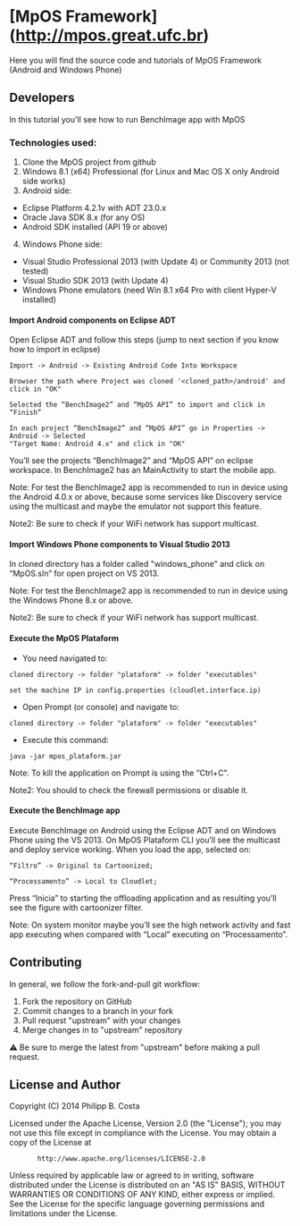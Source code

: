 [MpOS Framework] (http://mpos.great.ufc.br)
====================================================================

Here you will find the source code and tutorials of MpOS Framework (Android and Windows Phone)

## Developers

In this tutorial you'll see how to run BenchImage app with MpOS

### Technologies used:

1. Clone the MpOS project from github
2. Windows 8.1 (x64) Professional (for Linux and Mac OS X only Android side works)
3. Android side:
  * Eclipse Platform 4.2.1v with ADT 23.0.x
  * Oracle Java SDK 8.x (for any OS)
  * Android SDK installed (API 19 or above)
4. Windows Phone side:
  * Visual Studio Professional 2013 (with Update 4) or Community 2013 (not tested)
  * Visual Studio SDK 2013 (with Update 4)
  * Windows Phone emulators (need Win 8.1 x64 Pro with client Hyper-V installed)


#### Import Android components on Eclipse ADT

Open Eclipse ADT and follow this steps (jump to next section if you know how to import in eclipse)

```
Import -> Android -> Existing Android Code Into Workspace
```
```
Browser the path where Project was cloned '<cloned_path>/android' and click in "OK"
```
```
Selected the “BenchImage2” and “MpOS API” to import and click in “Finish”
```
```
In each project “BenchImage2” and “MpOS API” go in Properties -> Android -> Selected 
"Target Name: Android 4.x" and click in "OK"
```

You’ll see the projects “BenchImage2” and “MpOS API” on eclipse workspace. In BenchImage2 has an MainActivity to start the mobile app. 

Note: For test the BenchImage2 app is recommended to run in device using the Android 4.0.x or above, because some services like Discovery service using the multicast and maybe the emulator not support this feature. 

Note2: Be sure to check if your WiFi network has support multicast.


#### Import Windows Phone components to Visual Studio 2013

In cloned directory has a folder called "windows_phone" and click on “MpOS.sln” for open project on VS 2013.

Note: For test the BenchImage2 app is recommended to run in device using the Windows Phone 8.x or above. 

Note2: Be sure to check if your WiFi network has support multicast.


#### Execute the MpOS Plataform

* You need navigated to:

```
cloned directory -> folder "plataform" -> folder "executables"
```
```
set the machine IP in config.properties (cloudlet.interface.ip)
```

* Open Prompt (or console) and navigate to: 

```
cloned directory -> folder "plataform" -> folder "executables"
```

* Execute this command:

```
java -jar mpos_plataform.jar
```

Note: To kill the application on Prompt is using the “Ctrl+C”.

Note2: You should to check the firewall permissions or disable it. 


#### Execute the BenchImage app

Execute BenchImage on Android using the Eclipse ADT and on Windows Phone using the VS 2013. On MpOS Plataform CLI you’ll see the multicast and deploy service working. When you load the app, selected on: 

```
“Filtro” -> Original to Cartoonized;
```
```
“Processamento” -> Local to Cloudlet; 
```

Press “Inicia” to starting the offloading application and as resulting you’ll see the figure with cartoonizer filter.

Note: On system monitor maybe you’ll see the high network activity and fast app executing when compared with “Local” executing on “Processamento”.



Contributing
-------
In general, we follow the fork-and-pull git workflow:

1. Fork the repository on GitHub
2. Commit changes to a branch in your fork
3. Pull request "upstream" with your changes
4. Merge changes in to "upstream" repository

:warning: Be sure to merge the latest from "upstream" before making a pull request.



License and Author
-------
Copyright (C) 2014 Philipp B. Costa

   Licensed under the Apache License, Version 2.0 (the "License");
   you may not use this file except in compliance with the License.
   You may obtain a copy of the License at
```
       http://www.apache.org/licenses/LICENSE-2.0
```
   Unless required by applicable law or agreed to in writing, software
   distributed under the License is distributed on an "AS IS" BASIS,
   WITHOUT WARRANTIES OR CONDITIONS OF ANY KIND, either express or implied.
   See the License for the specific language governing permissions and
   limitations under the License.
